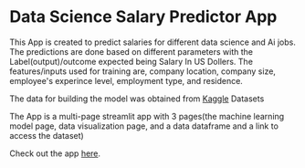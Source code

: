 # Data Science Salary Predictor App
This App is created to predict salaries for different data science and Ai jobs. The predictions are done based on different parameters with the Label(output)/outcome expected being Salary In US Dollers. The features/inputs used for training are, company location, company size, employee's experince level, employment type, and residence.

The data for building the model was obtained from [Kaggle](https://www.kaggle.com/datasets/harishkumardatalab/data-science-salary-2021-to-2023) Datasets

The App is a multi-page streamlit app with 3 pages(the machine learning model page, data visualization page, and a data dataframe and a link to access the dataset)

Check out the app [here](https://data-science-salary-predictor-app-4qkg3p9cbhfyv7z9hajtrb.streamlit.app/).
